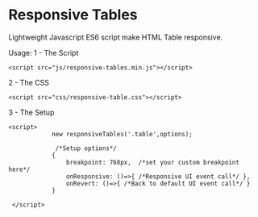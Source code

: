 # Responsive Tables
Lightweight Javascript ES6 script make HTML Table responsive.

Usage:
1 - The Script
```
<script src="js/responsive-tables.min.js"></script>
```

2 - The CSS
```
<script src="css/responsive-table.css"></script>
```

3 - The Setup

```
<script>
            new responsiveTables('.table',options);

             /*Setup options*/ 
            {
                breakpoint: 768px,  /*set your custom breakpoint here*/ 
                onResponsive: ()=>{ /*Responsive UI event call*/ },
                onRevert: ()=>{ /*Back to default UI event call*/ }
            }

 </script>
```
